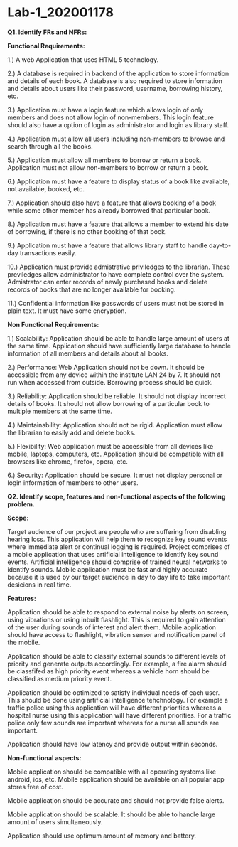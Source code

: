 # Lab-1_202001178

**Q1. Identify FRs and NFRs:**

**Functional Requirements:**

1.) A web Application that uses HTML 5 technology. 

2.) A database is required in backend of the application to store information and details of each book. A database is also required to store information and details about users like their password, username, borrowing history, etc.

3.) Application must have a login feature which allows login of only members and does not allow login of non-members. This login feature should also have a option of login as administrator and login as library staff.

4.) Application must allow all users including non-members to browse and search through all the books.

5.) Application must allow all members to borrow or return a book. Application must not allow non-members to borrow or return a book.

6.) Application must have a feature to display status of a book like available, not available, booked, etc. 

7.) Application should also have a feature that allows booking of a book while some other member has already borrowed that particular book.

8.) Application must have a feature that allows a member to extend his date of borrowing, if there is no other booking of that book.

9.) Application must have a feature that allows library staff to handle day-to-day transactions easily.

10.) Application must provide admistrative priviledges to the librarian. These previledges allow administrator to have complete control over the system. Admistrator can enter records of newly purchased books and delete records of books that are no longer available for booking.

11.) Confidential information like passwords of users must not be stored in plain text. It must have some encryption.

**Non Functional Requirements:**

1.) Scalability: Application should be able to handle large amount of users at the same time. Application should have sufficiently large database to handle information of all members and details about all books. 

2.) Performance: Web Application should not be down. It should be accessible from any device within the institute LAN 24 by 7. It should not run when accessed from outside. Borrowing process should be quick. 

3.) Reliability: Application should be reliable. It should not display incorrect details of books. It should not allow borrowing of a particular book to multiple members at the same time. 

4.) Maintainability: Application should not be rigid. Application must allow the librarian to easily add and delete books. 

5.) Flexibility: Web application must be accessible from all devices like mobile, laptops, computers, etc. Application should be compatible with all browsers like chrome, firefox, opera, etc. 

6.) Security: Application should be secure. It must not display personal or login information of members to other users. 

**Q2. Identify scope, features and non-functional aspects of the following problem.**

**Scope:** 

Target audience of our project are people who are suffering from disabling hearing loss. This application will help them to recognize key sound events where immediate alert or continual logging is required. 
Project comprises of a mobile application that uses artificial intelligence to identify key sound events. Artificial intelligence should comprise of trained neural networks to identify sounds.
Mobile application must be fast and highly accurate because it is used by our target audience in day to day life to take important desicions in real time. 

**Features:**

Application should be able to respond to external noise by alerts on screen, using vibrations or using inbuilt flashlight. This is required to gain attention of the user during sounds of interest and alert them. Mobile application should have access to flashlight, vibration sensor and notification panel of the mobile. 

Application should be able to classify external sounds to different levels of priority and generate outputs accordingly. For example, a fire alarm should be classfifed as high priority event whereas a vehicle horn should be classified as medium priority event.

Application should be optimized to satisfy individual needs of each user. This should be done using artificial intelligence tehchnology. For example a traffic police using this application will have different priorities whereas a hospital nurse using this application will have different priorities. For a traffic police only few sounds are important whereas for a nurse all sounds are important. 

Application should have low latency and provide output within seconds.

**Non-functional aspects:**

Mobile application should be compatible with all operating systems like android, ios, etc. Mobile application should be available on all popular app stores free of cost. 

Mobile application should be accurate and should not provide false alerts. 

Mobile application should be scalable. It should be able to handle large amount of users simultaneously.

Application should use optimum amount of memory and battery. 

